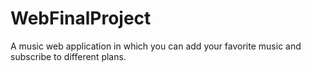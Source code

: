 # WebFinalProject
A music web application in which you can add your favorite music and subscribe to different plans.
